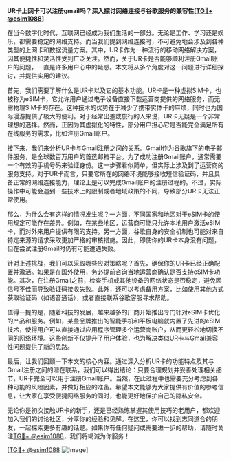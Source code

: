 **UR卡上网卡可以注册gmail吗？深入探讨网络连接与谷歌服务的兼容性[[TG💪+ @esim1088](https://t.me/s/esim1088)]**

在当今数字化时代，互联网已经成为我们生活的一部分。无论是工作、学习还是娱乐，都需要稳定的网络支持。而当我们提到网络连接时，不可避免地会涉及到各种类型的上网卡和数据流量方案。其中，UR卡作为一种流行的移动网络解决方案，因其便捷性和灵活性受到广泛关注。然而，关于UR卡是否能够顺利注册Gmail账户的问题，一直是许多用户心中的疑惑。本文将从多个角度对这一问题进行详细探讨，并提供实用的建议。

首先，我们需要了解什么是UR卡以及它的基本功能。UR卡是一种虚拟SIM卡，也被称为eSIM卡，它允许用户通过电子设备直接下载运营商提供的网络服务，而无需物理SIM卡的存在。这种技术的优势在于减少了携带实体卡的麻烦，同时也为国际漫游提供了极大的便利。对于经常出差或旅行的人来说，UR卡无疑是一个非常理想的选择。然而，正因为其虚拟化的特性，部分用户担心它是否能完全满足所有在线服务的需求，比如注册Gmail账户。

接下来，我们来分析UR卡与Gmail注册之间的关系。Gmail作为谷歌旗下的电子邮件服务，是全球数百万用户的首选邮箱平台。为了成功注册Gmail账户，通常需要一个有效的手机号码来验证身份。这一步骤看似简单，但实际上涉及到了运营商的服务支持。对于UR卡而言，只要它所在的网络环境能够接收短信验证码，并且具备正常的网络连接能力，理论上是可以完成Gmail账户的注册过程的。不过，实际操作中可能会遇到一些技术上的限制或者地域政策的不同，导致部分UR卡无法正常使用。

那么，为什么会有这样的情况发生呢？一方面，不同国家和地区对于eSIM卡的使用规定可能存在差异。例如，在某些地区，运营商可能只允许本地用户激活eSIM卡，而对外来用户提供有限的支持。另一方面，谷歌自身的安全机制也可能对来自特定来源的请求采取更加严格的审核措施。因此，即使你的UR卡本身没有问题，但在尝试注册Gmail时仍有可能遭遇失败。

针对上述挑战，我们可以采取哪些应对策略呢？首先，确保你的UR卡已经正确配置并激活。如果是在国外使用，务必提前咨询当地运营商确认是否支持eSIM卡功能。其次，在注册Gmail之前，检查手机或其他设备的网络状态是否稳定，避免因信号不佳而导致验证码接收失败。此外，还可以考虑备用方案，比如使用其他方式获取验证码（如语音通话），或者直接联系谷歌客服寻求帮助。

值得一提的是，随着科技的发展，越来越多的厂商开始推出专门针对eSIM卡优化的产品和服务。例如，某些品牌推出的智能手机和平板电脑就内置了先进的eSIM技术，使得用户可以直接通过应用程序管理多个运营商账户，从而更轻松地切换不同的网络环境。这些创新不仅提升了用户体验，也为解决类似UR卡与Gmail兼容性问题提供了新的思路。

最后，让我们回顾一下本文的核心内容。通过深入分析UR卡的功能特点及其与Gmail注册之间的潜在联系，我们可以得出结论：只要合理规划并妥善处理相关细节，UR卡完全可以用于注册Gmail账户。当然，在此过程中也需要充分考虑到各种可能的风险因素，并做好相应的准备。希望本文能够为大家提供有价值的参考信息，让大家在享受便捷网络服务的同时，也能更好地保护自己的隐私安全。

无论你是初次接触UR卡的新手，还是已经熟练掌握其使用技巧的老用户，都欢迎加入我们的讨论社区，分享你的经验和见解。在这里，你可以找到志同道合的朋友，一起探索更多有趣的话题。如果你有任何疑问或需要进一步的帮助，请随时关注[TG💪+ @esim1088](https://t.me/s/esim1088)，我们将竭诚为你服务！

[[TG💪+ @esim1088](https://t.me/s/esim1088) ![Image](https://i.postimg.cc/4NQfJmqS/Snipaste-2025-05-13-00-14-12.png)]